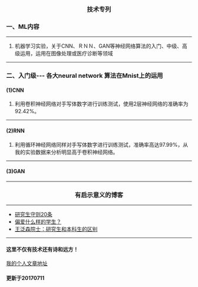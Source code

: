 ### <center>技术专列</center >
### 一、ML内容
***
1. 机器学习实验，关于CNN、ＲＮＮ、GAN等神经网络算法的入门、中级、高级运用，运用在图像处理或医疗诊断等领域
***
### 二、入门级--- 各大neural network 算法在Mnist上的运用
#### (1)CNN
1. 利用卷积神经网络对手写体数字进行训练测试，使用2层神经网络的准确率为92.42%。
***
#### (2)RNN
1. 利用循环神经网络同样对手写体数字进行训练测试，准确率高达97.99%，从我的实验数据来分析明显高于卷积神经网络。
***
#### (3)GAN


***

### <center>有启示意义的博客</center >
***
- [研究生守则20条](http://blog.sciencenet.cn/home.php?mod=space&uid=220220&do=blog&id=444499)
- [偏爱什么样的学生？](http://blog.sciencenet.cn/home.php?mod=space&uid=265898&do=blog&id=241678)
- [王泛森院士：研究生和本科生的区别](http://www.folo.cn/user1/18593/archives/2009/79758.html)
- - -
#### 这里不仅有技术还有诗和远方！
[我的个人文章地址](http://www.lenhard.cf)
#### 更新于20170711